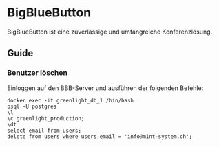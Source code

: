 # BigBlueButton
BigBlueButton ist eine zuverlässige und umfangreiche Konferenzlösung.

## Guide

### Benutzer löschen

Einloggen auf den BBB-Server und ausführen der folgenden Befehle:

```
docker exec -it greenlight_db_1 /bin/bash
psql -U postgres
\l
\c greenlight_production;
\dt
select email from users;
delete from users where users.email = 'info@mint-system.ch';
```